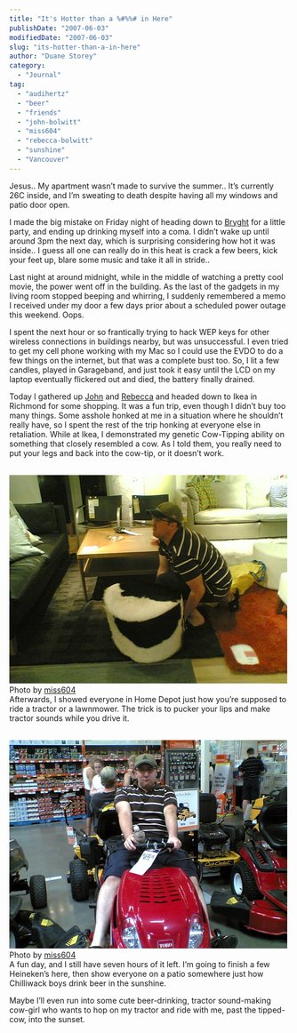 ```yaml
---
title: "It's Hotter than a %#%%# in Here"
publishDate: "2007-06-03"
modifiedDate: "2007-06-03"
slug: "its-hotter-than-a-in-here"
author: "Duane Storey"
category:
  - "Journal"
tag:
  - "audihertz"
  - "beer"
  - "friends"
  - "john-bolwitt"
  - "miss604"
  - "rebecca-bolwitt"
  - "sunshine"
  - "Vancouver"
---
```


Jesus.. My apartment wasn’t made to survive the summer.. It’s currently 26C inside, and I’m sweating to death despite having all my windows and patio door open.

I made the big mistake on Friday night of heading down to [Bryght](http://www.bryght.com) for a little party, and ending up drinking myself into a coma. I didn’t wake up until around 3pm the next day, which is surprising considering how hot it was inside.. I guess all one can really do in this heat is crack a few beers, kick your feet up, blare some music and take it all in stride..

Last night at around midnight, while in the middle of watching a pretty cool movie, the power went off in the building. As the last of the gadgets in my living room stopped beeping and whirring, I suddenly remembered a memo I received under my door a few days prior about a scheduled power outage this weekend. Oops.

I spent the next hour or so frantically trying to hack WEP keys for other wireless connections in buildings nearby, but was unsuccessful. I even tried to get my cell phone working with my Mac so I could use the EVDO to do a few things on the internet, but that was a complete bust too. So, I lit a few candles, played in Garageband, and just took it easy until the LCD on my laptop eventually flickered out and died, the battery finally drained.

Today I gathered up [John](http://www.audihertz.net/blog) and [Rebecca](http://www.miss604.com) and headed down to Ikea in Richmond for some shopping. It was a fun trip, even though I didn’t buy too many things. Some asshole honked at me in a situation where he shouldn’t really have, so I spent the rest of the trip honking at everyone else in retaliation. While at Ikea, I demonstrated my genetic Cow-Tipping ability on something that closely resembled a cow. As I told them, you really need to put your legs and back into the cow-tip, or it doesn’t work.

  
[  
![](_images/its-hotter-than-a--in-here-1.jpg)  ](http://www.flickr.com/photos/miss604/528599481/)  
Photo by [miss604](http://www.miss604.com)  
Afterwards, I showed everyone in Home Depot just how you’re supposed to ride a tractor or a lawnmower. The trick is to pucker your lips and make tractor sounds while you drive it.

  
[  
![](_images/its-hotter-than-a--in-here-2.jpg)  ](http://www.flickr.com/photos/miss604/528510230/)  
Photo by [miss604](http://www.miss604.com)  
A fun day, and I still have seven hours of it left. I’m going to finish a few Heineken’s here, then show everyone on a patio somewhere just how Chilliwack boys drink beer in the sunshine.

Maybe I’ll even run into some cute beer-drinking, tractor sound-making cow-girl who wants to hop on my tractor and ride with me, past the tipped-cow, into the sunset.